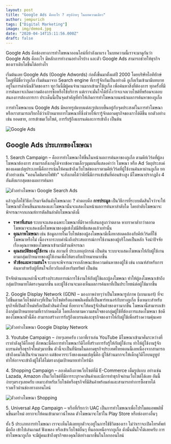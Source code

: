 ```yaml
---
layout: post
title: "Google Ads คืออะไร ? สรุปง่ายๆ ในบทความเดียว"
author: jempurich
tags: ["Digital Marketing"]
image: img/demo4.jpg
date: "2020-04-14T15:11:56.000Z"
draft: false
---
```


Google Ads คือช่องทางการทำโฆษณาออนไลน์ที่กำลังมาแรง ในบทความนี้เราจะมาดูกันว่า Google Ads คืออะไร มีหลักการทำงานอย่างไรบ้าง และตัว Google Ads สามารถช่วยให้ธุรกิจของเราเติบโตขึ้นได้อย่างไร

เริ่มต้นเลย Google Ads (Google Adwords) ก่อตั้งขึ้นมาตั้งแต่ปี 2000 โดยบริษัทไอทียักษ์ใหญ่ที่มีชื่อว่ากูเกิ้ล เริ่มต้นมาจาก Search engine ที่เรารู้จักกันเป็นอย่างดี กูเกิ้ลเริ่มเข้ามามีบทบาทอยู่ในการดำเนินชีวิตของเรา ทุกวันนี้มีผู้คนจำนวนมากเข้ามาใช้กูเกิ้ล เพื่อค้นหาสิ่งที่ต้องการ ทุกครั้งที่มีการค้นหาจะเกิดความต้องการซื้อหรือใช้บริการ แต่เราจะมั่นใจได้ยังไงว่าจะเจอเวบไซต์ที่พร้อมจะตอบสนองการต้องการเรา ประเด็นนี้เป็นจุดสำคัญที่ทำให้เกิดการทำโฆษณาบนหน้าผลการค้นหาของกูเกิ้ล

การทำโฆษณาบน Google Ads มีหลายรูปแบบแต่ละรูปแบบขึ้นอยู่กับจุดประสงค์ในการทำโฆษณา หรือเราสามารถเรียกได้ว่าเป้าหมายการโฆษณาที่ซึ่งช่วยให้เรารู้จักตลาดธุรกิจของเราได้ดีขึ้น ยกตัวอย่างเช่น ยอดขาย, การเข้าชมเว็บไซต์, การรับรู้ถึงแบรนด์และการเข้าถึง เป็นต้น

![Google Ads](https://lh4.googleusercontent.com/jw0LfnmwTR8Ik3wTpLdE_crQ-_lObjfrzPAFMoH_Wr5Mx0f2id7TE4Kp9GcrYCA_qFs8D3vrL7ayR_y9rq4qf-kLokyrl0lX1tlg-HZMBBW4AXlR9M5jUTGH6hlbhgEmxUIrPyxo)

Google Ads ประเภทของโฆษณา
-------------------------

1\. Search Campaign – คือการทำโฆษณาให้ขึ้นในหน้าผลการค้นหาของกูเกิ้ล ตามคีย์เวิร์ดที่ผู้ลงโฆษณาต้องการ สามารถสังเกตุได้จากข้อความเล็กๆมุมบนที่แสดงคำว่า โฆษณา หรือ Ad วัตถุประสงค์ของแคมเปญประเภทนี้คือการเน้นให้คนเข้าถึงเว็บไซต์ของเราตามคีย์เวิร์ดที่ผู้ใช้งานค้นหาผ่านกูเกิ้ล ยกตัวอย่างเช่น "คอนโดติดรถไฟฟ้า" จะสังเกตได้ว่าคีย์นี้มีการแข่งขันที่ค่อนข้างสูง มีโฆษณาปรากฎถึง 4 อันดับแรกสุดของผลการค้นหา

![ตัวอย่างโฆษณา Google Search Ads](https://webmeupdigital.com/content/images/2020/04/image-1.png)

แล้วกูเกิ้ลใช้วิธีอะไรมาจัดอันดับโฆษณาละ ? คำตอบคือ **การประมูล** เป็นวิธีการที่ระบบตัดสินใจว่าจะให้โฆษณาตัวไหนขึ้นมาแสดงและโฆษณานั้นจะแสดงในหน้าผลการค้นหาลำดับใด โดยลำดับโฆษณาจะพิจารณาจากเกณฑ์การตัดสินลำดับโฆษณาดังนี้

*   **ราคาที่เสนอ** ระบบจะแสดงเฉพาะโฆษณาที่มีราคาที่เสนอสูงกว่าตลาด หากราคาตํ่ากว่าตลาดโฆษณาจะแสดงเมื่อโฆษณาของคู่แข่งไม่มีสิทธิ์แสดงแล้วเท่านั้น
*   **คุณภาพโฆษณา** เช่น ข้อมูลภายในเว็บไซต์ของผู้ลงโฆษณามีเนื้อหาสอดคล้องกับคีย์เวิร์ดที่ใช้โฆษณาหรือไม่ เนื่องจากระบบคำนึงถึงประสบการณ์การใช้งานของผู้บริโภคเป็นหลัก จึงนำปัจจัยเรื่องคุณภาพของโฆษณาเข้ามามีส่วนพิจารณา
*   **คุณสมบัติของผู้ใช้งาน** เช่น สถานที่ ประเภทอุปกรณ์ เป็นต้น ระบบจะแสดงโฆษณาให้กับผู้ใช้งานตามกลุ่มเป้าหมายของผู้ใช้งานเพื่อให้ตรงกับเป้าหมายมากขึ้น
*   **หัวข้อและความสนใจ** ระบบจะพิจารณาจากลักษณะข้อความค้นหาของผู้ใช้ เช่น เกณฑ์สำหรับการค้นหาสำหรับผู้ที่สนใจเกี่ยวกับอสังหาริมทรัพย์ เป็นต้น

ปัจจัยด้านบนเหล่านี้จะสร้างประสบการณ์การใช้งานให้กับผู้ใช้และผู้ลงโฆษณา ทำให้ผู้ลงโฆษณาเข้าถึงกลุ่มเป้าหมายได้ตรงจุดมากขึ้น และผู้ใช้งานจะมองเห็นผลการค้นหาที่เป็นประโยชน์ต่อผู้ใช้มากขึ้น

2\. Google Display Network (GDN) – มองภาพง่ายๆว่าเป็นโฆษณารูปภาพ (แบนเนอร์) ที่จะไปขึ้นตามเว็บไซต์ต่างๆที่เป็นเว็บไซต์หรือแอพพลิเคชั่นที่เป็นพาร์ทเนอร์กับทางกูเกิ้ล ซึ่งเหมาะสำหรับธุรกิจที่เปิดตัวใหม่หรือเปิดตัวสินค้าใหม่ ที่อยากจะให้คนรู้จักสินค้าของเรามากขึ้น โฆษณานี้สามารถเข้าถึงกลุ่มเป้าหมายตามที่เรากำหนดได้ โดยเลือกตามความสนใจของกลุ่มผู้ใช้ที่ต้องการแสดงโฆษณา ข้อดีของโฆษณาตัวนี้คือ สามารถสร้างการรับรู้ถึงแบรนด์และธุรกิจของเราให้กับผู้ใช้เพื่อสร้างความคุ้นเคย

![ตัวอย่างโฆษณา Google Display Network](https://webmeupdigital.com/content/images/2020/04/image-3.png)

3\. Youtube Campaign – ง่ายๆเลยครับ เวลาที่เราเล่น YouTube มีโฆษณาเข้ามาคั่นระหว่างที่เรากำลังดูวิดีโออยู่ ลักษณะนี้คือการทำโฆษณาวิดีโอที่สร้างการรับรู้ให้กับผู้ใช้งาน ทำให้ผู้ใช้งานรู้จักแบรนด์หรือธุรกิจใหม่ๆมากขึ้น ตัวนี้จะเป็นที่นิยมในตลาดธุรกิจประเทศไทยตอนนี้เลยเนื่องจากสามารถเข้าถึงคนได้เป็นจำนวนมาก แต่ข้อควรระวังของแคมเปญนี้คือ ผู้ใช้ส่วนมากจะให้เด็กดูวิดีโอบนยูทูป ทำให้อาจจะเข้าถึงผู้ใช้ได้ไม่ตรงกลุ่มเป้าหมายเท่าไหร่นัก

4\. Shopping Campaign – ลองคิดถึงภาพเว็บไซต์ที่มี E-Commerce เต็มรูปแบบ อย่างเช่น Lazada, Amazon เป็นเว็บไซต์ที่มีการระบุราคาสินค้าและมีการทำธุรกิจผ่านเว็บไซต์ได้เลย อันนี้ง่ายๆตรงๆเลยครับ เหมาะสำหรับเว็บไซต์หรือธุรกิจที่มีสินค้าพร้อมส่งและสามารถทำการซื้อขายได้รวดเร็วผ่านช่องทางออนไลน์

![ตัวอย่างโฆษณา Shopping](https://webmeupdigital.com/content/images/2020/04/image-5.png)

5\. Universal App Campaign – หรือที่เรียกว่า UAC เป็นการทำโฆษณาเพื่อโปรโมตแอพพลิชั่นขึ้นมาใหม่ อยากจะให้คนเข้ามาดาวน์โหลด ตัวโฆษณาจะโชว์ใน Play Store หรือช่องทางอื่นๆ

ทั้ง 5 ประเภทการทำโฆษณา เราจะเห็นได้เลยทุกตัวจะอยู่ในการใช้ชีวิตของเรา ไม่ว่าเราจะเปิดโทรศัพท์มือถือ เข้าไปเล่นเกมส์ ฟังเพลง หรือเข้าเว็บไซต์อื่นๆ ที่นอกเหนือจากกูเกิ้ล ดังนั้นมั่นใจได้เลยครับ การทำโฆษณากูเกิ้ล จะมีผู้คนเข้าถึงธุรกิจของคุณได้อย่างมากขึ้นในโลกออนไลน์